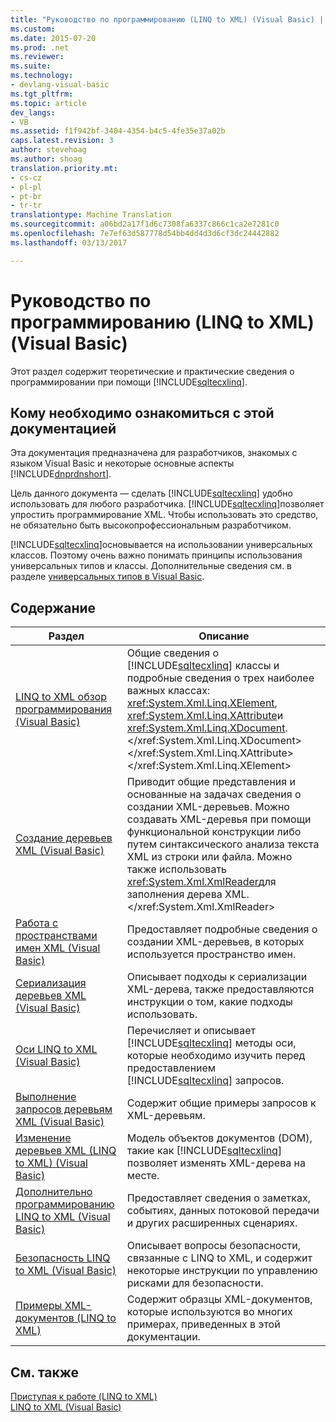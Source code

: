 ```yaml
---
title: "Руководство по программированию (LINQ to XML) (Visual Basic) | Документы Microsoft"
ms.custom: 
ms.date: 2015-07-20
ms.prod: .net
ms.reviewer: 
ms.suite: 
ms.technology:
- devlang-visual-basic
ms.tgt_pltfrm: 
ms.topic: article
dev_langs:
- VB
ms.assetid: f1f942bf-3404-4354-b4c5-4fe35e37a02b
caps.latest.revision: 3
author: stevehoag
ms.author: shoag
translation.priority.mt:
- cs-cz
- pl-pl
- pt-br
- tr-tr
translationtype: Machine Translation
ms.sourcegitcommit: a06bd2a17f1d6c7308fa6337c866c1ca2e7281c0
ms.openlocfilehash: 7e7ef63d587778d54bb4dd4d3d6cf3dc24442882
ms.lasthandoff: 03/13/2017

---
```

# <a name="programming-guide-linq-to-xml-visual-basic"></a>Руководство по программированию (LINQ to XML) (Visual Basic)
Этот раздел содержит теоретические и практические сведения о программировании при помощи [!INCLUDE[sqltecxlinq](../../../../csharp/programming-guide/concepts/linq/includes/sqltecxlinq_md.md)].  
  
## <a name="who-should-read-this-documentation"></a>Кому необходимо ознакомиться с этой документацией  
 Эта документация предназначена для разработчиков, знакомых с языком Visual Basic и некоторые основные аспекты [!INCLUDE[dnprdnshort](../../../../csharp/getting-started/includes/dnprdnshort_md.md)].  
  
 Цель данного документа — сделать [!INCLUDE[sqltecxlinq](../../../../csharp/programming-guide/concepts/linq/includes/sqltecxlinq_md.md)] удобно использовать для любого разработчика. [!INCLUDE[sqltecxlinq](../../../../csharp/programming-guide/concepts/linq/includes/sqltecxlinq_md.md)]позволяет упростить программирование XML. Чтобы использовать это средство, не обязательно быть высокопрофессиональным разработчиком.  
  
 [!INCLUDE[sqltecxlinq](../../../../csharp/programming-guide/concepts/linq/includes/sqltecxlinq_md.md)]основывается на использовании универсальных классов. Поэтому очень важно понимать принципы использования универсальных типов и классы. Дополнительные сведения см. в разделе [универсальных типов в Visual Basic](../../../../visual-basic/programming-guide/language-features/data-types/generic-types.md).  
  
## <a name="in-this-section"></a>Содержание  
  
|Раздел|Описание|  
|-----------|-----------------|  
|[LINQ to XML обзор программирования (Visual Basic)](../../../../visual-basic/programming-guide/concepts/linq/linq-to-xml-programming-overview.md)|Общие сведения о [!INCLUDE[sqltecxlinq](../../../../csharp/programming-guide/concepts/linq/includes/sqltecxlinq_md.md)] классы и подробные сведения о трех наиболее важных классах: <xref:System.Xml.Linq.XElement>, <xref:System.Xml.Linq.XAttribute>и <xref:System.Xml.Linq.XDocument>.</xref:System.Xml.Linq.XDocument> </xref:System.Xml.Linq.XAttribute> </xref:System.Xml.Linq.XElement>|  
|[Создание деревьев XML (Visual Basic)](../../../../visual-basic/programming-guide/concepts/linq/creating-xml-trees.md)|Приводит общие представления и основанные на задачах сведения о создании XML-деревьев. Можно создавать XML-деревья при помощи функциональной конструкции либо путем синтаксического анализа текста XML из строки или файла. Можно также использовать <xref:System.Xml.XmlReader>для заполнения дерева XML.</xref:System.Xml.XmlReader>|  
|[Работа с пространствами имен XML (Visual Basic)](../../../../visual-basic/programming-guide/concepts/linq/working-with-xml-namespaces.md)|Предоставляет подробные сведения о создании XML-деревьев, в которых используется пространство имен.|  
|[Сериализация деревьев XML (Visual Basic)](../../../../visual-basic/programming-guide/concepts/linq/serializing-xml-trees.md)|Описывает подходы к сериализации XML-дерева, также предоставляются инструкции о том, какие подходы использовать.|  
|[Оси LINQ to XML (Visual Basic)](../../../../visual-basic/programming-guide/concepts/linq/linq-to-xml-axes.md)|Перечисляет и описывает [!INCLUDE[sqltecxlinq](../../../../csharp/programming-guide/concepts/linq/includes/sqltecxlinq_md.md)] методы оси, которые необходимо изучить перед предоставлением [!INCLUDE[sqltecxlinq](../../../../csharp/programming-guide/concepts/linq/includes/sqltecxlinq_md.md)] запросов.|  
|[Выполнение запросов деревьям XML (Visual Basic)](../../../../visual-basic/programming-guide/concepts/linq/querying-xml-trees.md)|Содержит общие примеры запросов к XML-деревьям.|  
|[Изменение деревьев XML (LINQ to XML) (Visual Basic)](../../../../visual-basic/programming-guide/concepts/linq/modifying-xml-trees-linq-to-xml.md)|Модель объектов документов (DOM), такие как [!INCLUDE[sqltecxlinq](../../../../csharp/programming-guide/concepts/linq/includes/sqltecxlinq_md.md)] позволяет изменять XML-дерева на месте.|  
|[Дополнительно программированию LINQ to XML (Visual Basic)](../../../../visual-basic/programming-guide/concepts/linq/advanced-linq-to-xml-programming.md)|Предоставляет сведения о заметках, событиях, данных потоковой передачи и других расширенных сценариях.|  
|[Безопасность LINQ to XML (Visual Basic)](../../../../visual-basic/programming-guide/concepts/linq/linq-to-xml-security.md)|Описывает вопросы безопасности, связанные с LINQ to XML, и содержит некоторые инструкции по управлению рисками для безопасности.|  
|[Примеры XML-документов (LINQ to XML)](../../../../visual-basic/programming-guide/concepts/linq/sample-xml-documents-linq-to-xml.md)|Содержит образцы XML-документов, которые используются во многих примерах, приведенных в этой документации.|  
  
## <a name="see-also"></a>См. также  
 [Приступая к работе (LINQ to XML)](../../../../visual-basic/programming-guide/concepts/linq/getting-started-linq-to-xml.md)   
 [LINQ to XML (Visual Basic)](../../../../visual-basic/programming-guide/concepts/linq/linq-to-xml.md)
